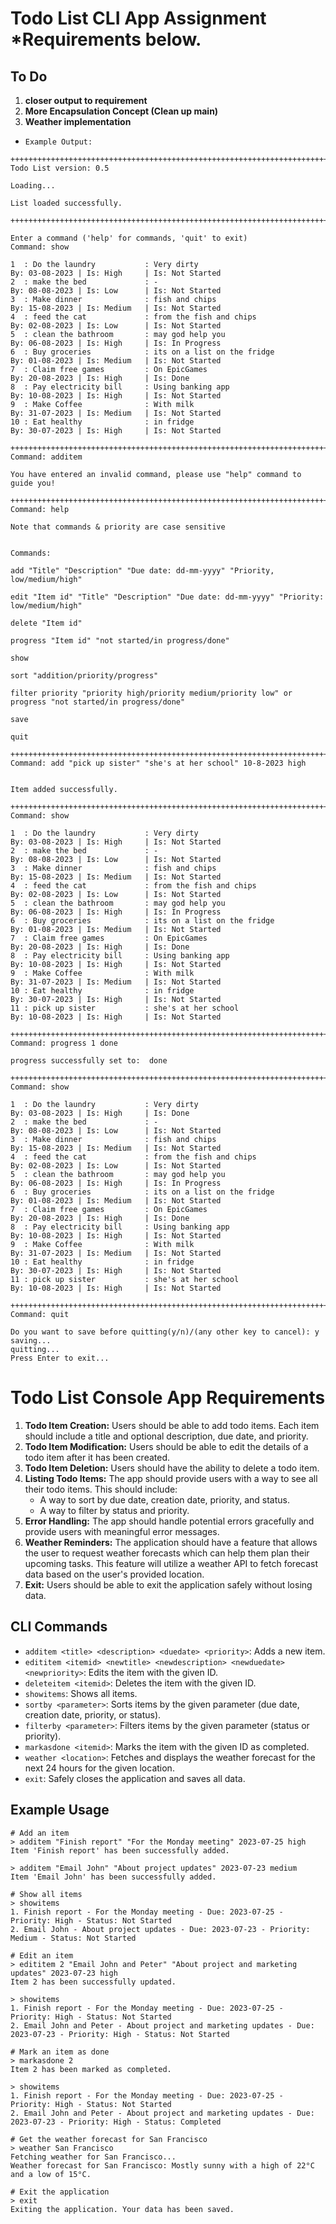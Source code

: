 # Todo List CLI App Assignment *Requirements below.

## To Do
1. **closer output to requirement**
2. **More Encapsulation Concept (Clean up main)**
3. **Weather implementation**

- `Example Output:`

```shell
++++++++++++++++++++++++++++++++++++++++++++++++++++++++++++++++++++++++++++++++++++++++++++++++++++++++++++++++++
Todo List version: 0.5

Loading...

List loaded successfully.

++++++++++++++++++++++++++++++++++++++++++++++++++++++++++++++++++++++++++++++++++++++++++++++++++++++++++++++++++

Enter a command ('help' for commands, 'quit' to exit)
Command: show

1  : Do the laundry           : Very dirty                          By: 03-08-2023 | Is: High     | Is: Not Started
2  : make the bed             : -                                   By: 08-08-2023 | Is: Low      | Is: Not Started
3  : Make dinner              : fish and chips                      By: 15-08-2023 | Is: Medium   | Is: Not Started
4  : feed the cat             : from the fish and chips             By: 02-08-2023 | Is: Low      | Is: Not Started
5  : clean the bathroom       : may god help you                    By: 06-08-2023 | Is: High     | Is: In Progress
6  : Buy groceries            : its on a list on the fridge         By: 01-08-2023 | Is: Medium   | Is: Not Started
7  : Claim free games         : On EpicGames                        By: 20-08-2023 | Is: High     | Is: Done
8  : Pay electricity bill     : Using banking app                   By: 10-08-2023 | Is: High     | Is: Not Started
9  : Make Coffee              : With milk                           By: 31-07-2023 | Is: Medium   | Is: Not Started
10 : Eat healthy              : in fridge                           By: 30-07-2023 | Is: High     | Is: Not Started

++++++++++++++++++++++++++++++++++++++++++++++++++++++++++++++++++++++++++++++++++++++++++++++++++++++++++++++++++
Command: additem

You have entered an invalid command, please use "help" command to guide you!

++++++++++++++++++++++++++++++++++++++++++++++++++++++++++++++++++++++++++++++++++++++++++++++++++++++++++++++++++
Command: help

Note that commands & priority are case sensitive


Commands:

add "Title" "Description" "Due date: dd-mm-yyyy" "Priority, low/medium/high"

edit "Item id" "Title" "Description" "Due date: dd-mm-yyyy" "Priority: low/medium/high"

delete "Item id"

progress "Item id" "not started/in progress/done"

show

sort "addition/priority/progress"

filter priority "priority high/priority medium/priority low" or progress "not started/in progress/done"

save

quit

++++++++++++++++++++++++++++++++++++++++++++++++++++++++++++++++++++++++++++++++++++++++++++++++++++++++++++++++++
Command: add "pick up sister" "she's at her school" 10-8-2023 high


Item added successfully.

++++++++++++++++++++++++++++++++++++++++++++++++++++++++++++++++++++++++++++++++++++++++++++++++++++++++++++++++++
Command: show

1  : Do the laundry           : Very dirty                          By: 03-08-2023 | Is: High     | Is: Not Started
2  : make the bed             : -                                   By: 08-08-2023 | Is: Low      | Is: Not Started
3  : Make dinner              : fish and chips                      By: 15-08-2023 | Is: Medium   | Is: Not Started
4  : feed the cat             : from the fish and chips             By: 02-08-2023 | Is: Low      | Is: Not Started
5  : clean the bathroom       : may god help you                    By: 06-08-2023 | Is: High     | Is: In Progress
6  : Buy groceries            : its on a list on the fridge         By: 01-08-2023 | Is: Medium   | Is: Not Started
7  : Claim free games         : On EpicGames                        By: 20-08-2023 | Is: High     | Is: Done
8  : Pay electricity bill     : Using banking app                   By: 10-08-2023 | Is: High     | Is: Not Started
9  : Make Coffee              : With milk                           By: 31-07-2023 | Is: Medium   | Is: Not Started
10 : Eat healthy              : in fridge                           By: 30-07-2023 | Is: High     | Is: Not Started
11 : pick up sister           : she's at her school                 By: 10-08-2023 | Is: High     | Is: Not Started

++++++++++++++++++++++++++++++++++++++++++++++++++++++++++++++++++++++++++++++++++++++++++++++++++++++++++++++++++
Command: progress 1 done

progress successfully set to:  done

++++++++++++++++++++++++++++++++++++++++++++++++++++++++++++++++++++++++++++++++++++++++++++++++++++++++++++++++++
Command: show

1  : Do the laundry           : Very dirty                          By: 03-08-2023 | Is: High     | Is: Done
2  : make the bed             : -                                   By: 08-08-2023 | Is: Low      | Is: Not Started
3  : Make dinner              : fish and chips                      By: 15-08-2023 | Is: Medium   | Is: Not Started
4  : feed the cat             : from the fish and chips             By: 02-08-2023 | Is: Low      | Is: Not Started
5  : clean the bathroom       : may god help you                    By: 06-08-2023 | Is: High     | Is: In Progress
6  : Buy groceries            : its on a list on the fridge         By: 01-08-2023 | Is: Medium   | Is: Not Started
7  : Claim free games         : On EpicGames                        By: 20-08-2023 | Is: High     | Is: Done
8  : Pay electricity bill     : Using banking app                   By: 10-08-2023 | Is: High     | Is: Not Started
9  : Make Coffee              : With milk                           By: 31-07-2023 | Is: Medium   | Is: Not Started
10 : Eat healthy              : in fridge                           By: 30-07-2023 | Is: High     | Is: Not Started
11 : pick up sister           : she's at her school                 By: 10-08-2023 | Is: High     | Is: Not Started

++++++++++++++++++++++++++++++++++++++++++++++++++++++++++++++++++++++++++++++++++++++++++++++++++++++++++++++++++
Command: quit

Do you want to save before quitting(y/n)/(any other key to cancel): y
saving...
quitting...
Press Enter to exit...
```

# Todo List Console App Requirements

1. **Todo Item Creation:** Users should be able to add todo items. Each item should include a title and optional description, due date, and priority.
2. **Todo Item Modification:** Users should be able to edit the details of a todo item after it has been created.
3. **Todo Item Deletion:** Users should have the ability to delete a todo item.
4. **Listing Todo Items:** The app should provide users with a way to see all their todo items. This should include:
   - A way to sort by due date, creation date, priority, and status.
   - A way to filter by status and priority.
5. **Error Handling:** The app should handle potential errors gracefully and provide users with meaningful error messages.
6. **Weather Reminders:** The application should have a feature that allows the user to request weather forecasts which can help them plan their upcoming tasks. This feature will utilize a weather API to fetch forecast data based on the user's provided location.
7. **Exit:** Users should be able to exit the application safely without losing data.

## CLI Commands

- `additem <title> <description> <duedate> <priority>`: Adds a new item.
- `edititem <itemid> <newtitle> <newdescription> <newduedate> <newpriority>`: Edits the item with the given ID.
- `deleteitem <itemid>`: Deletes the item with the given ID.
- `showitems`: Shows all items.
- `sortby <parameter>`: Sorts items by the given parameter (due date, creation date, priority, or status).
- `filterby <parameter>`: Filters items by the given parameter (status or priority).
- `markasdone <itemid>`: Marks the item with the given ID as completed.
- `weather <location>`: Fetches and displays the weather forecast for the next 24 hours for the given location.
- `exit`: Safely closes the application and saves all data.

## Example Usage

```shell
# Add an item
> additem "Finish report" "For the Monday meeting" 2023-07-25 high
Item 'Finish report' has been successfully added.

> additem "Email John" "About project updates" 2023-07-23 medium
Item 'Email John' has been successfully added.

# Show all items
> showitems
1. Finish report - For the Monday meeting - Due: 2023-07-25 - Priority: High - Status: Not Started
2. Email John - About project updates - Due: 2023-07-23 - Priority: Medium - Status: Not Started

# Edit an item
> edititem 2 "Email John and Peter" "About project and marketing updates" 2023-07-23 high
Item 2 has been successfully updated.

> showitems
1. Finish report - For the Monday meeting - Due: 2023-07-25 - Priority: High - Status: Not Started
2. Email John and Peter - About project and marketing updates - Due: 2023-07-23 - Priority: High - Status: Not Started

# Mark an item as done
> markasdone 2
Item 2 has been marked as completed.

> showitems
1. Finish report - For the Monday meeting - Due: 2023-07-25 - Priority: High - Status: Not Started
2. Email John and Peter - About project and marketing updates - Due: 2023-07-23 - Priority: High - Status: Completed

# Get the weather forecast for San Francisco
> weather San Francisco
Fetching weather for San Francisco...
Weather forecast for San Francisco: Mostly sunny with a high of 22°C and a low of 15°C.

# Exit the application
> exit
Exiting the application. Your data has been saved.
